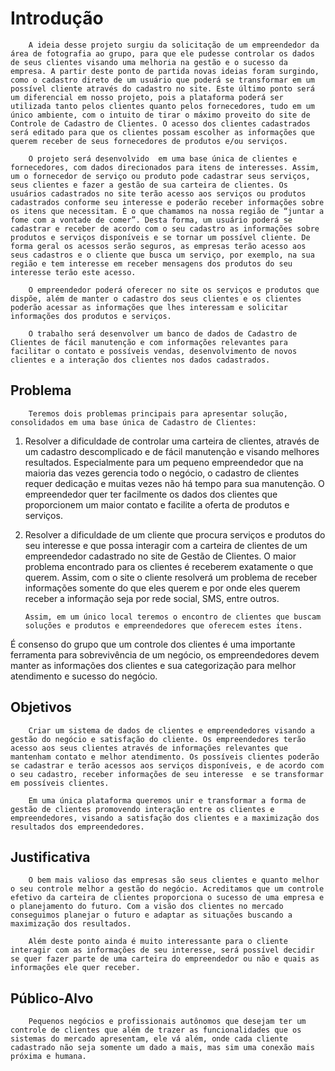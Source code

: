 # Introdução

        A ideia desse projeto surgiu da solicitação de um empreendedor da área de fotografia ao grupo, para que ele pudesse controlar os dados de seus clientes visando uma melhoria na gestão e o sucesso da empresa. A partir deste ponto de partida novas ideias foram surgindo, como o cadastro direto de um usuário que poderá se transformar em um possível cliente através do cadastro no site. Este último ponto será um diferencial em nosso projeto, pois a plataforma poderá ser utilizada tanto pelos clientes quanto pelos fornecedores, tudo em um único ambiente, com o intuito de tirar o máximo proveito do site de Controle de Cadastro de Clientes. O acesso dos clientes cadastrados será editado para que os clientes possam escolher as informações que querem receber de seus fornecedores de produtos e/ou serviços.
        
        O projeto será desenvolvido  em uma base única de clientes e fornecedores, com dados direcionados para itens de interesses. Assim, um o fornecedor de serviço ou produto pode cadastrar seus serviços, seus clientes e fazer a gestão de sua carteira de clientes. Os usuários cadastrados no site terão acesso aos serviços ou produtos cadastrados conforme seu interesse e poderão receber informações sobre os itens que necessitam. É o que chamamos na nossa região de “juntar a fome com a vontade de comer”. Desta forma, um usuário poderá se cadastrar e receber de acordo com o seu cadastro as informações sobre produtos e serviços disponíveis e se tornar um possível cliente. De forma geral os acessos serão seguros, as empresas terão acesso aos seus cadastros e o cliente que busca um serviço, por exemplo, na sua região e tem interesse em receber mensagens dos produtos do seu interesse terão este acesso.
        
        O empreendedor poderá oferecer no site os serviços e produtos que dispõe, além de manter o cadastro dos seus clientes e os clientes poderão acessar as informações que lhes interessam e solicitar informações dos produtos e serviços.
        
        O trabalho será desenvolver um banco de dados de Cadastro de Clientes de fácil manutenção e com informações relevantes para facilitar o contato e possíveis vendas, desenvolvimento de novos clientes e a interação dos clientes nos dados cadastrados.

## Problema

        Teremos dois problemas principais para apresentar solução, consolidados em uma base única de Cadastro de Clientes:
        
1. Resolver a dificuldade de controlar uma carteira de clientes, através de um cadastro descomplicado e de fácil manutenção e visando melhores resultados. Especialmente para um pequeno empreendedor que na maioria das vezes gerencia todo o negócio, o cadastro de clientes requer dedicação e muitas vezes não há tempo para sua manutenção. O empreendedor quer ter facilmente os dados dos clientes que proporcionem um maior contato e facilite a oferta de produtos e serviços.

2.  Resolver a dificuldade de um cliente que procura serviços e produtos do seu interesse e que possa interagir com a carteira de clientes de um empreendedor cadastrado no site de Gestão de Clientes. O maior problema encontrado para os clientes é receberem exatamente o que querem. Assim, com o site o cliente resolverá um problema de receber informações somente do que eles querem e por onde eles querem receber a informação seja por rede social, SMS, entre outros.

        Assim, em um único local teremos o encontro de clientes que buscam soluções e produtos e empreendedores que oferecem estes itens.
É consenso do grupo que um controle dos clientes é uma importante ferramenta para sobrevivência de um negócio, os empreendedores devem manter  as informações dos clientes e sua categorização para melhor atendimento e sucesso do negócio.

## Objetivos

        Criar um sistema de dados de clientes e empreendedores visando a gestão do negócio e satisfação do cliente. Os empreendedores terão acesso aos seus clientes através de informações relevantes que mantenham contato e melhor atendimento. Os possíveis clientes poderão se cadastrar e terão acessos aos serviços disponíveis, e de acordo com o seu cadastro, receber informações de seu interesse  e se transformar em possíveis clientes.
        
        Em uma única plataforma queremos unir e transformar a forma de gestão de clientes promovendo interação entre os clientes e empreendedores, visando a satisfação dos clientes e a maximização dos resultados dos empreendedores.
         
## Justificativa

        O bem mais valioso das empresas são seus clientes e quanto melhor o seu controle melhor a gestão do negócio. Acreditamos que um controle efetivo da carteira de clientes proporciona o sucesso de uma empresa e o planejamento do futuro. Com a visão dos clientes no mercado conseguimos planejar o futuro e adaptar as situações buscando a maximização dos resultados.
        
        Além deste ponto ainda é muito interessante para o cliente interagir com as informações de seu interesse, será possível decidir se quer fazer parte de uma carteira do empreendedor ou não e quais as informações ele quer receber.

## Público-Alvo

        Pequenos negócios e profissionais autônomos que desejam ter um controle de clientes que além de trazer as funcionalidades que os sistemas do mercado apresentam, ele vá além, onde cada cliente cadastrado não seja somente um dado a mais, mas sim uma conexão mais próxima e humana.
